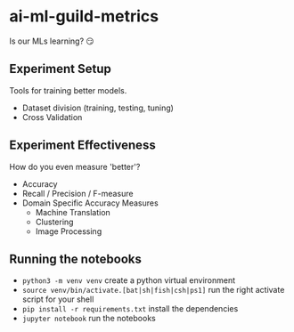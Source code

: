 # ai-ml-guild-metrics

Is our MLs learning? 😏

## Experiment Setup

Tools for training better models.

- Dataset division (training, testing, tuning)
- Cross Validation

## Experiment Effectiveness

How do you even measure 'better'?

- Accuracy
- Recall / Precision / F-measure
- Domain Specific Accuracy Measures
  - Machine Translation
  - Clustering
  - Image Processing

## Running the notebooks

- `python3 -m venv venv` create a python virtual environment
- `source venv/bin/activate.[bat|sh|fish|csh|ps1]` run the right activate script for your shell
- `pip install -r requirements.txt` install the dependencies
- `jupyter notebook` run the notebooks